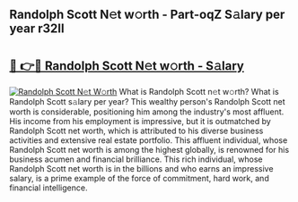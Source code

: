 ## Randolph Scott N𝚎t w𝚘rth - Part-oqZ S𝚊lary per year r32Il

# <h2><a href="http://gc0q4k.nevu.top/?p=Randolph+Scott">🔗 👉🔴 Randolph Scott N𝚎t w𝚘rth - S𝚊lary</a></h2>

[![Randolph Scott N𝚎t W𝚘rth](https://i.imgur.com/Oavwk0R.jpeg)](http://gc0q4k.nevu.top/?p=Randolph+Scott)
What is Randolph Scott n𝚎t w𝚘rth? What is Randolph Scott s𝚊lary per year?
This wealthy person's Randolph Scott net worth is considerable, positioning him among the industry's most affluent. His income from his employment is impressive, but it is outmatched by Randolph Scott net worth, which is attributed to his diverse business activities and extensive real estate portfolio. This affluent individual, whose Randolph Scott net worth is among the highest globally, is renowned for his business acumen and financial brilliance. This rich individual, whose Randolph Scott net worth is in the billions and who earns an impressive salary, is a prime example of the force of commitment, hard work, and financial intelligence.
